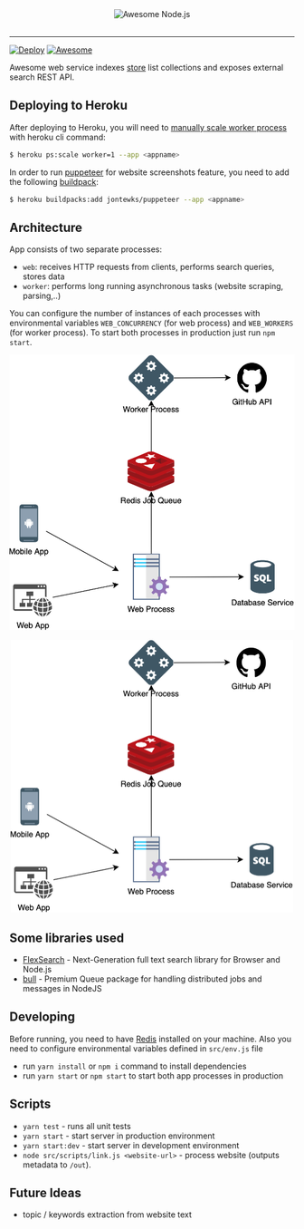 <div align="center">
	<img width="400" src="https://api.awesomesearch.in/logo.png" alt="Awesome Node.js">
</div>
<br>
<hr>

[![Deploy](https://www.herokucdn.com/deploy/button.png)](https://heroku.com/deploy)
[![Awesome](https://awesome.re/badge-flat2.svg)](https://awesome.re)
<br>

Awesome web service indexes [store](https://awesome.com/sindresorhus/awesome) list collections and exposes external search REST API.


## Deploying to Heroku

After deploying to Heroku, you will need to [manually scale worker process](https://devcenter.heroku.com/articles/procfile#scaling-a-process-type) with heroku cli command: 
```bash
$ heroku ps:scale worker=1 --app <appname>
```
In order to run [puppeteer](https://pptr.dev/) for website screenshots feature, you need to add the following [buildpack](https://devcenter.heroku.com/articles/buildpacks):
```bash
$ heroku buildpacks:add jontewks/puppeteer --app <appname>
```

## Architecture
App consists of two separate processes:
- `web`: receives HTTP requests from clients, performs search queries, stores data
- `worker`: performs long running asynchronous tasks (website scraping, parsing,..)

You can configure the number of instances of each processes with environmental variables `WEB_CONCURRENCY` (for web process) and `WEB_WORKERS` (for worker process).
To start both processes in production just run `npm start`.

![Architecture Diagram](architecture.png)

<div align="center">
    <img src="architecture.png" width="500" />
</div>

## Some libraries used
- [FlexSearch](https://github.com/nextapps-de/flexsearch) - Next-Generation full text search library for Browser and Node.js
- [bull](https://github.com/OptimalBits/bull) - Premium Queue package for handling distributed jobs and messages in NodeJS

## Developing

Before running, you need to have [Redis](https://redis.io/) installed on your machine. 
Also you need to configure environmental variables defined in `src/env.js` file
- run `yarn install` or `npm i` command to install dependencies
- run `yarn start` or `npm start` to start both app processes in production

## Scripts

- `yarn test` - runs all unit tests
- `yarn start` - start server in production environment
- `yarn start:dev` - start server in development environment
- `node src/scripts/link.js <website-url>` - process website (outputs metadata to `/out`).

## Future Ideas
- topic / keywords extraction from website text
